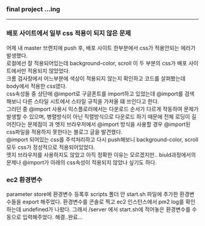 ### final project ...ing

---

### 배포 사이트에서 일부 css 적용이 되지 않은 문제

어제 내 master 브랜치에 push 후, 배포 사이트 한부분에서 css가 적용안되는 에러가 발생했다. <br/>
로컬에선 잘 적용되어있는데 background-color, scroll 이 두 부분의 css가 배포 사이트에서만 적용되지 않았었다. <br/>
크롬 검사창에서 어느부분에 색상이 적용되지 않는지 확인하고 코드를 살펴봤는데 body에서 적용한 css였다.<br/> 
css속성들 중 상단에 @import로 구글폰트를 import하고 있었는데 @import를 검색해보니 다른 스타일 시트에서 스타일 규칙을 가져올 떄 쓰인다고 한다.<br/>
그러던 중 @import 사용시 익스플로러에서는 다운로드 순서가 다르게 작동하여 문제가 발생할 수 있으며, 병렬방식이 아닌 직렬방식으로 다운로드 하기 때문에 전체 로딩이 길어진다는 문제점이 과 엣지 브라우저에서 @import 방식을 사용할 경우 @import된 css파일을 적용하지 못한다는 블로그 글을 발견했다.<br/>
@import 되어있는 css를 주석처리하고 다시 push해보니 background-color, scroll 모두 css가 정상적으로 적용되어있었다.<br/>
엣지 브라우저를 사용하지도 않았고 아직 정확한 이유는 모르겠지만.. biuld과정에서의 문제나 @import가 아래의 css속성이 적용되지 않았나 싶기도 하다.

### ec2 환경변수

parameter store에 환경변수 등록후 scripts 폴더 안 start.sh 파일에 추가한 환경변수들을 export 해주었다.
환경변수를 콘솔로 찍고 ec2 인스턴스에서 pm2 log를 확인하는데 undefined가 나왔다.
그래서 /server 에서 start.sh에 적어놓은 환경변수를 수동으로 입력해주었다.
해결..완료...
